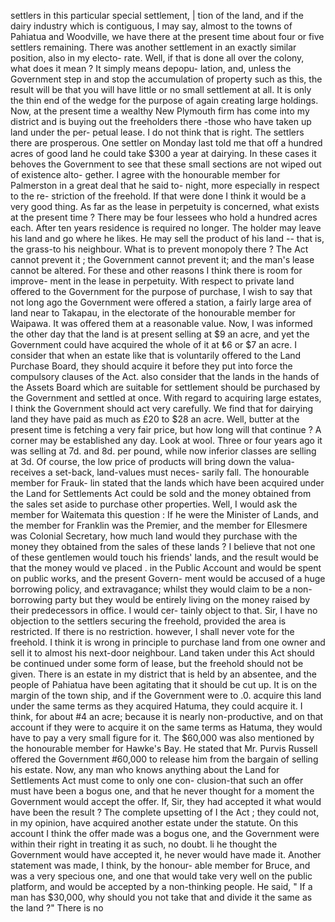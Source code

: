 settlers in this particular special settlement, | tion of the land, and if the dairy industry which is contiguous, I may say, almost to the towns of Pahiatua and Woodville, we have there at the present time about four or five settlers remaining. There was another settlement in an exactly similar position, also in my electo- rate. Well, if that is done all over the colony, what does it mean ? It simply means depopu- lation, and, unless the Government step in and stop the accumulation of property such as this, the result will be that you will have little or no small settlement at all. It is only the thin end of the wedge for the purpose of again creating large holdings. Now, at the present time a wealthy New Plymouth firm has come into my district and is buying out the freeholders there -those who have taken up land under the per- petual lease. I do not think that is right. The settlers there are prosperous. One settler on Monday last told me that off a hundred acres of good land he could take $300 a year at dairying. In these cases it behoves the Government to see that these small sections are not wiped out of existence alto- gether. I agree with the honourable member for Palmerston in a great deal that he said to- night, more especially in respect to the re- striction of the freehold. If that were done I think it would be a very good thing. As far as the lease in perpetuity is concerned, what exists at the present time ? There may be four lessees who hold a hundred acres each. After ten years residence is required no longer. The holder may leave his land and go where he likes. He may sell the product of his land -- that is, the grass-to his neighbour. What is to prevent monopoly there ? The Act cannot prevent it ; the Government cannot prevent it; and the man's lease cannot be altered. For these and other reasons I think there is room for improve- ment in the lease in perpetuity. With respect to private land offered to the Government for the purpose of purchase, I wish to say that not long ago the Government were offered a station, a fairly large area of land near to Takapau, in the electorate of the honourable member for Waipawa. It was offered them at a reasonable value. Now, I was informed the other day that the land is at present selling at $9 an acre, and yet the Government could have acquired the whole of it at ₺6 or $7 an acre. I consider that when an estate like that is voluntarily offered to the Land Purchase Board, they should acquire it before they put into force the compulsory clauses of the Act. also consider that the lands in the hands of the Assets Board which are suitable for settlement should be purchased by the Government and settled at once. With regard to acquiring large estates, I think the Government should act very carefully. We find that for dairying land they have paid as much as £20 to $28 an acre. Well, butter at the present time is fetching a very fair price, but how long will that continue ? A corner may be established any day. Look at wool. Three or four years ago it was selling at 7d. and 8d. per pound, while now inferior classes are selling at 3d. Of course, the low price of products will bring down the valua- receives a set-back, land-values must neces- sarily fall. The honourable member for Frauk- lin stated that the lands which have been acquired under the Land for Settlements Act could be sold and the money obtained from the sales set aside to purchase other properties. Well, I would ask the member for Waitemata this question : If he were the Minister of Lands, and the member for Franklin was the Premier, and the member for Ellesmere was Colonial Secretary, how much land would they purchase with the money they obtained from the sales of these lands ? I believe that not one of these gentlemen would touch his friends' lands, and the result would be that the money would ve placed . in the Public Account and would be spent on public works, and the present Govern- ment would be accused of a huge borrowing policy, and extravagance; whilst they would claim to be a non-borrowing party but they would be entirely living on the money raised by their predecessors in office. I would cer- tainly object to that. Sir, I have no objection to the settlers securing the freehold, provided the area is restricted. If there is no restriction. however, I shall never vote for the freehold. I think it is wrong in principle to purchase land from one owner and sell it to almost his next-door neighbour. Land taken under this Act should be continued under some form of lease, but the freehold should not be given. There is an estate in my district that is held by an absentee, and the people of Pahiatua have been agitating that it should be cut up. It is on the margin of the town ship, and if the Government were to .0. acquire this land under the same terms as they acquired Hatuma, they could acquire it. I think, for about #4 an acre; because it is nearly non-productive, and on that account if they were to acquire it on the same terms as Hatuma, they would have to pay a very small figure for it. The $60,000 was also mentioned by the honourable member for Hawke's Bay. He stated that Mr. Purvis Russell offered the Government #60,000 to release him from the bargain of selling his estate. Now, any man who knows anything about the Land for Settlements Act must come to only one con- clusion-that such an offer must have been a bogus one, and that he never thought for a moment the Government would accept the offer. If, Sir, they had accepted it what would have been the result ? The complete upsetting of I the Act ; they could not, in my opinion, have acquired another estate under the statute. On this account I think the offer made was a bogus one, and the Government were within their right in treating it as such, no doubt. li he thought the Government would have accepted it, he never would have made it. Another statement was made, I think, by the honour- able member for Bruce, and was a very specious one, and one that would take very well on the public platform, and would be accepted by a non-thinking people. He said, " If a man has $30,000, why should you not take that and divide it the same as the land ?" There is no 